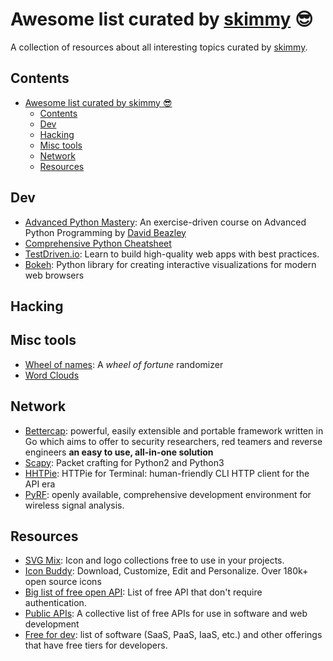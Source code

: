 # Awesome list curated by [skimmy](https://github.com/skimmy) 😎
A collection of resources about all interesting topics curated by 
[skimmy](https://github.com/skimmy).

## Contents

- [Awesome list curated by skimmy 😎](#awesome-list-curated-by-skimmy-)
  - [Contents](#contents)
  - [Dev](#dev)
  - [Hacking](#hacking)
  - [Misc tools](#misc-tools)
  - [Network](#network)
  - [Resources](#resources)


## Dev
- [Advanced Python Mastery](https://github.com/dabeaz-course/python-mastery): An exercise-driven course on Advanced Python Programming by [David Beazley](https://www.dabeaz.com)
- [Comprehensive Python Cheatsheet](https://gto76.github.io/python-cheatsheet/)
- [TestDriven.io](https://testdriven.io/): Learn to build high-quality web apps with best practices.
- [Bokeh](https://docs.bokeh.org/en/latest/index.html): Python library for creating interactive visualizations for modern web browsers

## Hacking

## Misc tools
- [Wheel of names](https://wheelofnames.com/): A *wheel of fortune* randomizer
- [Word Clouds](https://www.wordclouds.com/)

## Network
- [Bettercap](https://www.bettercap.org/): powerful, easily extensible and portable framework written in Go which aims to offer to security researchers, red teamers and reverse engineers **an easy to use, all-in-one solution**
- [Scapy](https://scapy.net/): Packet crafting for Python2 and Python3
- [HHTPie](https://github.com/httpie/httpie): HTTPie for Terminal: human-friendly CLI HTTP client for the API era
- [PyRF](https://www.pyrf.org/): openly available, comprehensive development environment for wireless signal analysis.

## Resources
- [SVG Mix](https://svgmix.com/): Icon and logo collections free to use in your projects.
- [Icon Buddy](https://iconbuddy.app/): Download, Customize, Edit and Personalize. Over 180k+ open source icons
- [Big list of free open API](https://mixedanalytics.com/blog/list-actually-free-open-no-auth-needed-apis/): List of free API that don't require authentication.
- [Public APIs](https://github.com/public-apis/public-apis): A collective list of free APIs for use in software and web development
- [Free for dev](https://github.com/ripienaar/free-for-dev): list of software (SaaS, PaaS, IaaS, etc.) and other offerings that have free tiers for developers.
